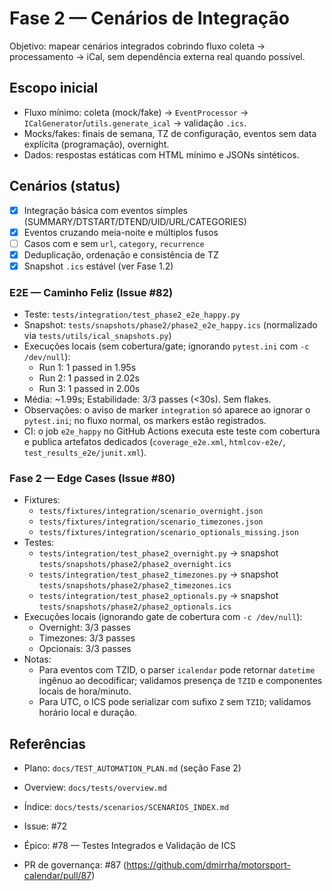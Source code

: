 # Fase 2 — Cenários de Integração

Objetivo: mapear cenários integrados cobrindo fluxo coleta → processamento → iCal, sem dependência externa real quando possível.

## Escopo inicial
- Fluxo mínimo: coleta (mock/fake) → `EventProcessor` → `ICalGenerator`/`utils.generate_ical` → validação `.ics`.
- Mocks/fakes: finais de semana, TZ de configuração, eventos sem data explícita (programação), overnight.
- Dados: respostas estáticas com HTML mínimo e JSONs sintéticos.

## Cenários (status)
- [x] Integração básica com eventos simples (SUMMARY/DTSTART/DTEND/UID/URL/CATEGORIES)
- [x] Eventos cruzando meia-noite e múltiplos fusos
- [ ] Casos com e sem `url`, `category`, `recurrence`
- [x] Deduplicação, ordenação e consistência de TZ
- [x] Snapshot `.ics` estável (ver Fase 1.2)

### E2E — Caminho Feliz (Issue #82)
- Teste: `tests/integration/test_phase2_e2e_happy.py`
- Snapshot: `tests/snapshots/phase2/phase2_e2e_happy.ics` (normalizado via `tests/utils/ical_snapshots.py`)
- Execuções locais (sem cobertura/gate; ignorando `pytest.ini` com `-c /dev/null`):
  - Run 1: 1 passed in 1.95s
  - Run 2: 1 passed in 2.02s
  - Run 3: 1 passed in 2.00s
- Média: ~1.99s; Estabilidade: 3/3 passes (<30s). Sem flakes.
- Observações: o aviso de marker `integration` só aparece ao ignorar o `pytest.ini`; no fluxo normal, os markers estão registrados.
 - CI: o job `e2e_happy` no GitHub Actions executa este teste com cobertura e publica artefatos dedicados (`coverage_e2e.xml`, `htmlcov-e2e/`, `test_results_e2e/junit.xml`).

### Fase 2 — Edge Cases (Issue #80)
- Fixtures:
  - `tests/fixtures/integration/scenario_overnight.json`
  - `tests/fixtures/integration/scenario_timezones.json`
  - `tests/fixtures/integration/scenario_optionals_missing.json`
- Testes:
  - `tests/integration/test_phase2_overnight.py` → snapshot `tests/snapshots/phase2/phase2_overnight.ics`
  - `tests/integration/test_phase2_timezones.py` → snapshot `tests/snapshots/phase2/phase2_timezones.ics`
  - `tests/integration/test_phase2_optionals.py` → snapshot `tests/snapshots/phase2/phase2_optionals.ics`
- Execuções locais (ignorando gate de cobertura com `-c /dev/null`):
  - Overnight: 3/3 passes
  - Timezones: 3/3 passes
  - Opcionais: 3/3 passes
- Notas:
  - Para eventos com TZID, o parser `icalendar` pode retornar `datetime` ingênuo ao decodificar; validamos presença de `TZID` e componentes locais de hora/minuto.
  - Para UTC, o ICS pode serializar com sufixo `Z` sem `TZID`; validamos horário local e duração.

## Referências
- Plano: `docs/TEST_AUTOMATION_PLAN.md` (seção Fase 2)
- Overview: `docs/tests/overview.md`
- Índice: `docs/tests/scenarios/SCENARIOS_INDEX.md`
- Issue: #72

- Épico: #78 — Testes Integrados e Validação de ICS
- PR de governança: #87 (https://github.com/dmirrha/motorsport-calendar/pull/87)

